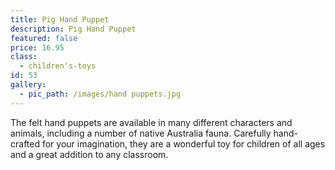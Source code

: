 ```yaml
---
title: Pig Hand Puppet
description: Pig Hand Puppet
featured: false
price: 16.95
class:
  - children's-toys
id: 53
gallery:
  - pic_path: /images/hand puppets.jpg
---
```



The felt hand puppets are available in many different characters and animals, including a number of native Australia fauna. Carefully hand-crafted for your imagination, they are a wonderful toy for children of all ages and a great addition to any classroom.
